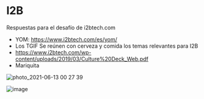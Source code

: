 # I2B

Respuestas para el desafío de i2btech.com

- YOM: https://www.i2btech.com/es/yom/
- Los TGIF Se reúnen con cerveza y comida los temas relevantes para I2B
- https://www.i2btech.com/wp-content/uploads/2019/03/Culture%20Deck_Web.pdf
- Mariquita

![photo_2021-06-13 00 27 39](https://user-images.githubusercontent.com/292738/121795388-3195a100-cbde-11eb-9a66-86c54b0d55d8.jpeg)

![image](https://user-images.githubusercontent.com/292738/121795341-c51aa200-cbdd-11eb-9663-f08e04f0e81d.png)

